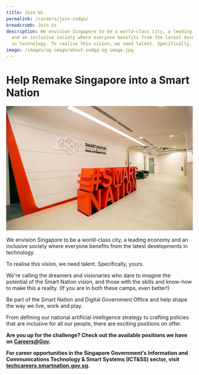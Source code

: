 ```yaml
---
title: Join Us
permalink: /careers/join-sndgo/
breadcrumb: Join Us
description: We envision Singapore to be a world-class city, a leading economy
  and an inclusive society where everyone benefits from the latest developments
  in technology. To realise this vision, we need talent. Specifically, yours.
image: /images/og-image/about-sndgg-og-image.jpg
---
```

# Help Remake Singapore into a Smart Nation 
![Smart Nation and Digital Government Office](/images/abt-smart-nation/sndgo_office_01.jpg)

We envision Singapore to be a world-class city, a leading economy and an inclusive society where everyone benefits from the latest developments in technology.

To realise this vision, we need talent. Specifically, yours.

We're calling the dreamers and visionaries who dare to imagine the potential of the Smart Nation vision, and those with the skills and know-how to make this a reality. (If you are in both these camps, even better!)

Be part of the Smart Nation and Digital Government Office and help shape the way we live, work and play. 

From defining our national artificial intelligence strategy to crafting policies that are inclusive for all our people, there are exciting positions on offer. 

**Are you up for the challenge? Check out the available positions we have on <a href="https://www.careers.hrp.gov.sg/sap/bc/ui5_ui5/sap/ZGERCFA004/index.html?search-keyword=Smart%20Nation%20and%20Digital%20Government%20Office" target="_blank">Careers@Gov</a>.**

**For career opportunities in the Singapore Government’s Information and Communications Technology & Smart Systems (ICT&SS) sector, visit <a href="https://techcareers.smartnation.gov.sg/" target="_blank">techcareers.smartnation.gov.sg</a>.**